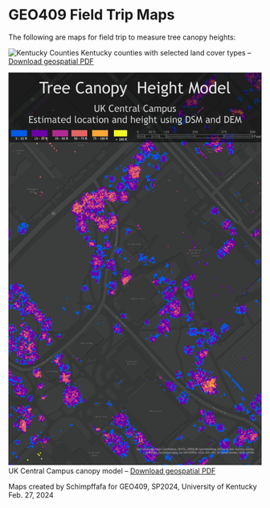 # GEO409 Field Trip Maps

The following are maps for field trip to measure tree canopy heights:

![Kentucky Counties](maps/kyLandcover2.jpg)
Kentucky counties with selected land cover types – [Download geospatial PDF](maps/kyLandcover2.pdf)

![UK Campus canopy model](maps/CanopyHeightModel.jpg)
UK Central Campus canopy model – [Download geospatial PDF](maps/CanopyHeightModel.pdf)

Maps created by Schimpffafa for GEO409, SP2024, University of Kentucky
Feb. 27, 2024
